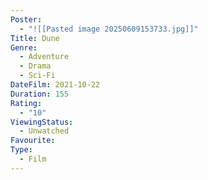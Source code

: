 ```yaml
---
Poster:
  - "![[Pasted image 20250609153733.jpg]]"
Title: Dune
Genre:
  - Adventure
  - Drama
  - Sci-Fi
DateFilm: 2021-10-22
Duration: 155
Rating:
  - "10"
ViewingStatus:
  - Unwatched
Favourite: 
Type:
  - Film
---
```

